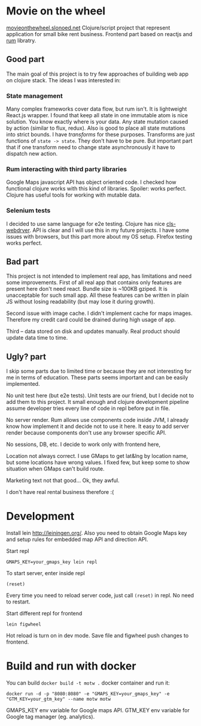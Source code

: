 # Movie on the wheel
[movieonthewheel.slonoed.net](http://movieonthewheel.slonoed.net)
Clojure/script project that represent application for small bike rent business.
Frontend part based on reactjs and [rum](https://github.com/tonsky/rum) libratry.

## Good part
The main goal of this project is to try few approaches of building web app on clojure stack.
The ideas I was interested in:

### State management
Many complex frameworks cover data flow, but rum isn't. It is lightweight React.js wrapper.
I found that keep all state in one immutable atom is nice solution. You know exactly where is your data. Any state mutation caused by action (similar to flux, redux). Also is good to place all state mutations into strict bounds. I have *transforms* for these purposes. Transforms are just functions of `state -> state`. They don't have to be pure. But important part that if one transform need to change state asynchronously it have to dispatch new action.

### Rum interacting with third party libraries
Google Maps javascript API has object oriented code. I checked how functional clojure works with this kind of libraries. Spoiler: works perfect.
Clojure has useful tools for working with mutable data.

### Selenium tests
I decided to use same language for e2e testing. Clojure has nice [cls-webdrver](https://github.com/semperos/clj-webdriver).
API is clear and I will use this in my future projects. I have some issues with browsers, but this part more about my OS setup. FIrefox testing works perfect.

## Bad part
This project is not intended to implement real app, has limitations and need some improvements.
First of all real app that contains only features are present here don't need react.
Bundle size is ~100KB gziped. It is unacceptable for such small app. All these features can be written in plain JS without losing readability (but may lose it during growth).

Second issue with image cache. I didn't implement cache for maps images.
Therefore my credit card could be drained during high usage of app.

Third – data stored on disk and updates manually. Real product should update data time to time.

## Ugly? part
I skip some parts due to limited time or because they are not interesting for me in terms of education. These parts seems important and can be easily implemented.

No unit test here (but e2e tests). Unit tests are our friend, but I decide not to add them to this project. It small enough and clojure development pipeline assume developer tries every line of code in repl before put in file.

No server render. Rum allows use components code inside JVM, I already know how implement it and decide not to use it here. It easy to add server render because components don't use any browser specific API.

No sessions, DB, etc. I decide to work only with frontend here,

Location not always correct. I use GMaps to get lat&lng by location name, but some locations have wrong values.
I fixed few, but keep some to show situation when GMaps can't build route.

Marketing text not that good... Ok, they awful.

I don't have real rental business therefore :(

# Development
Install lein http://leiningen.org/.
Also you need to obtain Google Maps key and setup rules for embedded map API and direction API.

Start repl
```
GMAPS_KEY=your_gmaps_key lein repl
```
To start server, enter inside repl
```
(reset)
```
Every time you need to reload server code, just call `(reset)` in repl. No need to restart.

Start different repl for frontend
```
lein figwheel
```
Hot reload is turn on in dev mode. Save file and figwheel push changes to frontend.

# Build and run with docker
You can build `docker build -t motw .` docker container and run it:
```
docker run -d -p "8080:8080" -e "GMAPS_KEY=your_gmaps_key" -e "GTM_KEY=your_gtm_key" --name motw motw
```
GMAPS_KEY env variable for Google maps API.
GTM_KEY env variable for Google tag manager (eg. analytics).
